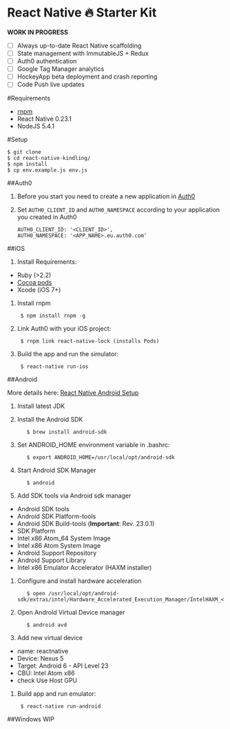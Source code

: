 React Native 🔥 Starter Kit
===

**WORK IN PROGRESS**

* [ ] Always up-to-date React Native scaffolding
* [ ] State management with ImmutableJS + Redux
* [ ] Auth0 authentication
* [ ] Google Tag Manager analytics
* [ ] HockeyApp beta deployment and crash reporting
* [ ] Code Push live updates

#Requirements

- [rnpm](https://github.com/rnpm/rnpm)
- React Native 0.23.1
- NodeJS 5.4.1

#Setup

    $ git clone
    $ cd react-native-kindling/
    $ npm install
    $ cp env.example.js env.js

##Auth0

1. Before you start you need to create a new application in [Auth0](https://manage.auth0.com/#/applications/)
1. Set `AUTH0_CLIENT_ID` and `AUTH0_NAMESPACE` according to your application you created in Auth0

       AUTH0_CLIENT_ID: '<CLIENT_ID>',
       AUTH0_NAMESPACE: '<APP_NAME>.eu.auth0.com'

##iOS

1. Install Requirements:

  - Ruby (>2.2)
  - [Cocoa pods](https://cocoapods.org/)
  - Xcode (iOS 7+)


1. Install rnpm

        $ npm install rnpm -g

1. Link Auth0 with your iOS project:

        $ rnpm link react-native-lock (installs Pods)

1. Build the app and run the simulator:

        $ react-native run-ios

##Android

More details here: [React Native Android Setup](https://facebook.github.io/react-native/docs/android-setup.html)

1. Install latest JDK
1. Install the Android SDK

          $ brew install android-sdk

1. Set ANDROID_HOME environment variable in .bashrc:

          $ export ANDROID_HOME=/usr/local/opt/android-sdk

1. Start Android SDK Manager

          $ android

1. Add SDK tools via Android sdk manager

  - Android SDK tools
  - Android SDK Platform-tools
  - Android SDK Build-tools (**Important**: Rev. 23.0.1)
  - SDK Platform
  - Intel x86 Atom_64 System Image
  - Intel x86 Atom System Image
  - Android Support Repository
  - Android Support Library
  - Intel x86 Emulator Accelerator (HAXM installer)

1. Configure and install hardware acceleration

          $ open /usr/local/opt/android-sdk/extras/intel/Hardware_Accelerated_Execution_Manager/IntelHAXM_<version>.dmg

1. Open Android Virtual Device manager

          $ android avd

1. Add new virtual device

  - name: reactnative
  - Device: Nexus 5
  - Target: Android 6 - API Level 23
  - CBU: Intel Atom x86
  - check Use Host GPU

1. Build app and run emulator:

        $ react-native run-android

##Windows
WIP
